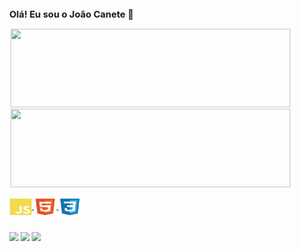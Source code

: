 ### Olá! Eu sou o João Canete 👋
<div align="center">
  <a href="https://github.com/jimmycanete">
  <img height="140em" width="500em" src="https://github-readme-stats.vercel.app/api?username=jimmycanete&show_icons=true&theme=algolia&include_all_commits=true&count_private=true"/>
  <img height="140em" width="500em" src="https://github-readme-stats.vercel.app/api/top-langs/?username=jimmycanete&layout=compact&langs_count=7&theme=algolia"/>
</div>
  <div style="display: inline_block"><br>
  <img align="center" alt="Jimmy-Js" height="30" width="40" src="https://raw.githubusercontent.com/devicons/devicon/master/icons/javascript/javascript-plain.svg">
  <img align="center" alt="Jimmy-HTML" height="30" width="40" src="https://raw.githubusercontent.com/devicons/devicon/master/icons/html5/html5-original.svg">
  <img align="center" alt="Jimmy-CSS" height="30" width="40" src="https://raw.githubusercontent.com/devicons/devicon/master/icons/css3/css3-original.svg">
</div>
  
  ##
  
  <div> 
 	<a href="https://www.twitch.tv/jimmycanete" target="_blank"><img src="https://img.shields.io/badge/Twitch-9146FF?style=for-the-badge&logo=twitch&logoColor=white" target="_blank"></a>
  <a href = "mailto:jimmycanete1@gmail.com"><img src="https://img.shields.io/badge/Gmail-D14836?style=for-the-badge&logo=gmail&logoColor=white" target="_blank"></a>
  <a href="https://www.linkedin.com/in/jimmy-canete/" target="_blank"><img src="https://img.shields.io/badge/-LinkedIn-%230077B5?style=for-the-badge&logo=linkedin&logoColor=white" target="_blank"></a> 
 
 
</div>
<!--
**JimmyCanete/jimmycanete** is a ✨ _special_ ✨ repository because its `README.md` (this file) appears on your GitHub profile.

Here are some ideas to get you started:

- 🔭 I’m currently working on ...
- 🌱 I’m currently learning ...
- 👯 I’m looking to collaborate on ...
- 🤔 I’m looking for help with ...
- 💬 Ask me about ...
- 📫 How to reach me: ...
- 😄 Pronouns: ...
- ⚡ Fun fact: ...
-->
